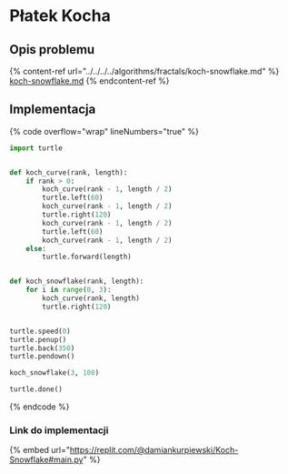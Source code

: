 # Płatek Kocha

## Opis problemu

{% content-ref url="../../../../algorithms/fractals/koch-snowflake.md" %}
[koch-snowflake.md](../../../../algorithms/fractals/koch-snowflake.md)
{% endcontent-ref %}

## Implementacja 

{% code overflow="wrap" lineNumbers="true" %}
```python
import turtle


def koch_curve(rank, length):
    if rank > 0:
        koch_curve(rank - 1, length / 2)
        turtle.left(60)
        koch_curve(rank - 1, length / 2)
        turtle.right(120)
        koch_curve(rank - 1, length / 2)
        turtle.left(60)
        koch_curve(rank - 1, length / 2)
    else:
        turtle.forward(length)


def koch_snowflake(rank, length):
    for i in range(0, 3):
        koch_curve(rank, length)
        turtle.right(120)


turtle.speed(0)
turtle.penup()
turtle.back(350)
turtle.pendown()

koch_snowflake(3, 100)

turtle.done()
```
{% endcode %}

### Link do implementacji

{% embed url="https://replit.com/@damiankurpiewski/Koch-Snowflake#main.py" %}
